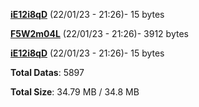 [**iE12i8qD**](/data/iE12i8qD.txt) (22/01/23 - 21:26)- 15 bytes

[**F5W2m04L**](/data/F5W2m04L.txt) (22/01/23 - 21:26)- 3912 bytes

[**iE12i8qD**](/data/iE12i8qD.txt) (22/01/23 - 21:26)- 15 bytes

**Total Datas**: 5897

**Total Size**: 34.79 MB / 34.8 MB